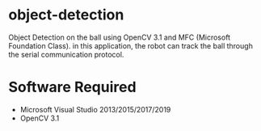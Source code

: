 # object-detection
Object Detection on the ball using OpenCV 3.1 and MFC (Microsoft Foundation Class). in this application, the robot can track the ball through the serial communication protocol.

# Software Required
  - Microsoft Visual Studio 2013/2015/2017/2019
  - OpenCV 3.1
